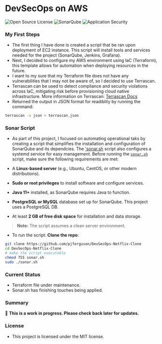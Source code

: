 # DevSecOps on AWS
![Open Source License](https://img.shields.io/badge/License-MIT-blue)
![SonarQube](https://img.shields.io/badge/SonarQube-blue)
![Application Security](https://img.shields.io/badge/AppSec-blue)

### My First Steps
- The first thing I have done is created a script that be ran upon deployment of EC2 instance. This script will install tools and services needed for the project (SonarQube, Jenkins, Grafana). 
- Next, I decided to configure my AWS environment using IaC (Terraform), this template allows for automation when deploying resources in the future. 
- I want to my sure that my Terraform file does not have any vulnerabilities that I may not be aware of, so I decided to use Terrascan. 
- Terrascan can be used to detect compliance and security violations across IaC, mitigating risk before provisioning cloud native infrastructure. More information on Terrascan: [Terrascan Docs](https://runterrascan.io/docs/getting-started/)
- Returned the output in JSON format for readiblity by running the command: 
```bash 
terrascan -o json > terrascan.json
```
### Sonar Script
- As part of this project, I focused on automating operational taks by creating a script that simplifies the installation and configuration of SonarQube and its dependcies. The ['sonar.sh](./sonar.sh) script also configures a systemd service for easy management. 
Before running the [`sonar.sh`](./sonar.sh) script, make sure the following requirements are met:

- A **Linux-based server** (e.g., Ubuntu, CentOS, or other modern distributions).
- **Sudo or root privileges** to install software and configure services.
- **Java 11+** installed, as SonarQube requires Java to function.
- **PostgreSQL or MySQL** database set up for SonarQube. This project uses a PostgreSQL DB. 
- At least **2 GB of free disk space** for installation and data storage.
> **Note:** The script assumes a clean server environment.
- To run the script:
**Clone the repo**:
``` bash
git clone https://github.com/pjferguson/DevSecOps-Netflix-Clone
cd DevSecOps-Netflix-Clone
# make the script executable
chmod 755 sonar.sh
sudo ./sonar.sh
```



### Current Status
- Terraform file under maintenance. 
- Sonar.sh has finishing touches being applied. 

### Summary 
🚧 **This is a work in progress. Please check back later for updates.**

### License
- This project is licensed under the MIT license. 

